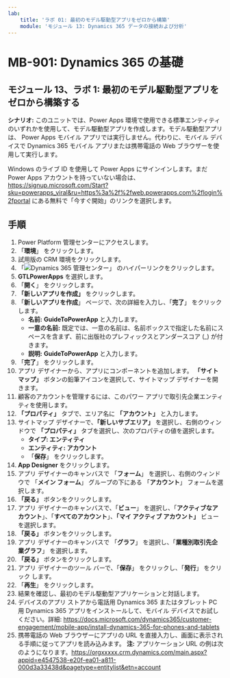 ```yaml
---
lab:
    title: 'ラボ 01: 最初のモデル駆動型アプリをゼロから構築'
    module: 'モジュール 13: Dynamics 365 データの接続および分析'
---
```


# MB-901: Dynamics 365 の基礎
## モジュール 13、ラボ 1: 最初のモデル駆動型アプリをゼロから構築する

**シナリオ:** このユニットでは、Power Apps 環境で使用できる標準エンティティのいずれかを使用して、モデル駆動型アプリを作成します。モデル駆動型アプリは、 Power Apps モバイル アプリでは実行しません。代わりに、モバイル デバイスで Dynamics 365 モバイル アプリまたは携帯電話の Web ブラウザーを使用して実行します。

Windows のライブ ID を使用して Power Apps にサインインします。まだ  Power Apps アカウントを持っていない場合は、https://signup.microsoft.com/Start?sku=powerapps_viral&ru=https%3a%2f%2fweb.powerapps.com%2flogin%2fportal にある無料で「今すぐ開始」のリンクを選択します。

## 手順
1. Power Platform 管理センターにアクセスします。
12.	「**環境**」 をクリックします。 
13.	試用版の CRM 環境をクリックします。 
14.	「![Dynamics 365 管理センター](https://port.crm.dynamics.com/G/Instances/InstancePicker.aspx?redirect=False0)」 のハイパーリンクをクリックします。 
15.	**GTLPowerApps** を選択します。 
16.	「**開く**」 をクリックします。
17.	**「新しいアプリを作成」** をクリックします。
19.	「**新しいアプリを作成**」 ページで、次の詳細を入力し、「**完了**」 をクリックします。
    - **名前:** **GuideToPowerApp** と入力します。 
    - **一意の名前:** 既定では、一意の名前は、名前ボックスで指定した名前にスペースを含まず、前に出版社のプレフィックスとアンダースコア (_) が付きます。
    - **説明:** **GuideToPowerApp** と入力します。 
20.	「**完了**」 をクリックします。
21.	アプリ デザイナーから、アプリにコンポーネントを追加します。  **「サイト マップ」** ボタンの鉛筆アイコンを選択して、サイトマップ デザイナーを開きます。 
22.	顧客のアカウントを管理するには、このパワー アプリで取引先企業エンティティを使用します。
22. **「プロパティ」** タブで、エリア名に **「アカウント」** と入力します。 
23.	サイトマップ デザイナーで、**「新しいサブエリア」** を選択し、右側のウィンドウで **「プロパティ」** タブを選択し、次のプロパティの値を選択します。   
    - **タイプ: エンティティ**
    - **エンティティ: アカウント**  
    - 「**保存**」 をクリックします。 
24.	**App Designer** をクリックします。
25.	アプリ デザイナーのキャンバスで 「**フォーム**」 を選択し、右側のウィンドウで 「**メイン フォーム**」 グループの下にある 「**アカウント**」 フォームを選択します。
26.	**「戻る」** ボタンをクリックします。
27.	アプリ デザイナーのキャンバスで、「**ビュー**」 を選択し、「**アクティブなアカウント**」、「**すべてのアカウント**」、**「マイ アクティブ アカウント」** ビューを選択します。       
28.	**「戻る」** ボタンをクリックします。
29.	アプリ デザイナーのキャンバスで 「**グラフ**」 を選択し、「**業種別取引先企業グラフ**」 を選択します。   
30.	**「戻る」** ボタンをクリックします。
31.	アプリ デザイナーのツール バーで、「**保存**」 をクリックし、「**発行**」 をクリック します。   
32.	「**再生**」 をクリックします。
34.	結果を確認し、最初のモデル駆動型アプリケーションと対話します。
35.	デバイスのアプリ ストアから電話用 Dynamics 365 またはタブレット PC 用 Dynamics 365 アプリをインストールして、モバイル デバイスでお試しください。詳細: https://docs.microsoft.com/dynamics365/customer-engagement/mobile-app/install-dynamics-365-for-phones-and-tablets
36.	携帯電話の Web ブラウザーにアプリの URL を直接入力し、画面に表示される手順に従ってアプリを読み込みます。 
  **注:** アプリケーション URL の例は次のようになります。https://orgxxxxx.crm.dynamics.com/main.aspx?appid=e4547538-e20f-ea01-a811-000d3a33438d&pagetype=entitylist&etn=account
